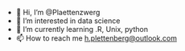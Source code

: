 - 👋 Hi, I’m @Plaettenzwerg
- 👀 I’m interested in data science
- 🌱 I’m currently learning .R, Unix, python
- 📫 How to reach me h.plettenberg@outlook.com

<!---
Plaettenzwerg/Plaettenzwerg is a ✨ special ✨ repository because its `README.md` (this file) appears on your GitHub profile.
You can click the Preview link to take a look at your changes.
--->
